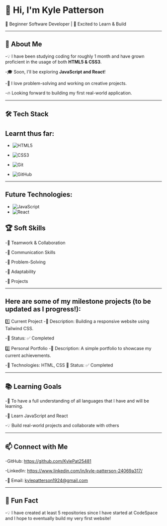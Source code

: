 
# 👋 Hi, I'm Kyle Patterson

🌱 Beginner Software Developer | 🚀 Excited to Learn & Build

---

## 🎯 About Me

-💡 I have been studying coding for roughly 1 month and have grown proficient in the usage of both **HTML5 & CSS3**.

-🎓 Soon, I'll be exploring **JavaScript and React**!

-🤖 I love problem-solving and working on creative projects.

-🔥 Looking forward to building my first real-world application.

---

## 🛠️ Tech Stack

## Learnt thus far:
- ![HTML5](https://img.shields.io/badge/-HTML5-black?style=flat-circle&logo=html5&logoColor=white)
  
- ![CSS3](https://img.shields.io/badge/-CSS3-black?style=flat-circle&logo=css3)
  
- ![Git](https://img.shields.io/badge/-Git-F05032?style=flat&logo=git&logoColor=white)
  
- ![GitHub](https://img.shields.io/badge/-GitHub-181717?style=flat-circle&logo=github)

---

## Future Technologies:
- ![JavaScript](https://img.shields.io/badge/-JavaScript-black?style=flat-circle&logo=javascript)
- ![React](https://img.shields.io/badge/-React-black?style=flat-circle&logo=react)

## 🏆 Soft Skills
-🤝 Teamwork & Collaboration

-📢 Communication Skills

-🎯 Problem-Solving

-🚀 Adaptability

-📌 Projects

---

## Here are some of my milestone projects (to be updated as I progress!):
1️⃣ Current Project
-🔹 Description: Building a responsive website using Tailwind CSS.

-🔹 Status: ✅ Completed

2️⃣ Personal Portfolio
-🔹 Description: A simple portfolio to showcase my current achievements.

-🔹 Technologies: HTML, CSS 🔹 Status: ✅ Completed

---

## 📚 Learning Goals
-🚀 To have a full understanding of all languages that I have and will be learning.

-🎨 Learn JavaScript and React

-💡 Build real-world projects and collaborate with others

---

## 📫 Connect with Me
-GitHub: https://github.com/KylePat25481

-LinkedIn: https://www.linkedin.com/in/kyle-patterson-24069a317/

-📧 Email: kylepatterson1924@gmail.com

---

## 🚀 Fun Fact
-💡 I have created at least 5 repositories since I have started at CodeSpace and I hope to eventually build my very first website!
